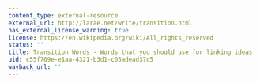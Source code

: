 ```yaml
---
content_type: external-resource
external_url: http://larae.net/write/transition.html
has_external_license_warning: true
license: https://en.wikipedia.org/wiki/All_rights_reserved
status: ''
title: Transition Words - Words that you should use for linking ideas
uid: c55f709e-e1aa-4321-b3d1-c05adead37c5
wayback_url: ''
---
```

